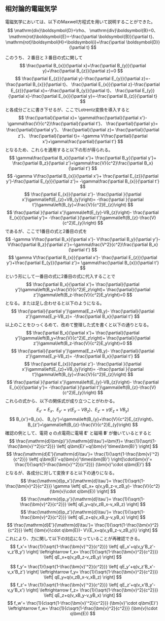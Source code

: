 
## 相対論的電磁気学

電磁気学においては、以下のMaxwell方程式を用いて説明することができた。
$$
  \mathrm{div}\boldsymbol{D}=\rho、
  \mathrm{div}\boldsymbol{B}=0、
  \mathrm{rot}\boldsymbol{E}=-\frac{\partial \boldsymbol{B}}{\partial t}、
  \mathrm{rot}\boldsymbol{H}=\boldsymbol{i}+\frac{\partial \boldsymbol{D}}{\partial t}
$$

このうち、２番目と３番目の式に関して
$$
  \frac{\partial B_{x}}{\partial x}+\frac{\partial B_{y}}{\partial y}+\frac{\partial B_{z}}{\partial z}=0
$$
$$
  \frac{\partial E_{z}}{\partial y}-\frac{\partial E_{y}}{\partial z}=-\frac{\partial B_{x}}{\partial t}、
  \frac{\partial E_{x}}{\partial z}-\frac{\partial E_{z}}{\partial x}=-\frac{\partial B_{y}}{\partial t}、
  \frac{\partial E_{y}}{\partial x}-\frac{\partial E_{x}}{\partial y}=-\frac{\partial B_{z}}{\partial t}
$$
と各成分ごとに書き下せるが、ここでLotrentz変換を導入すると
$$
    \frac{\partial}{\partial x}=
    \gamma\frac{\partial}{\partial x'}-\gamma\frac{V}{c^2}\frac{\partial}{\partial t'}、
    \frac{\partial}{\partial y}= \frac{\partial}{\partial y'}、
    \frac{\partial}{\partial z}= \frac{\partial}{\partial z'}、
    \frac{\partial}{\partial t}=
    -\gamma V\frac{\partial}{\partial x'}+\gamma\frac{\partial}{\partial t'}
$$
となるため、これらを適用すると以下の形が得られる。
$$
    \gamma\frac{\partial B_x}{\partial x'}+
    \frac{\partial B_y}{\partial y'}+
    \frac{\partial B_z}{\partial z'}=\gamma\frac{V}{c^2}\frac{\partial B_x}{\partial t'}
$$
$$
    -\gamma V\frac{\partial B_{x}}{\partial x'}+
    \frac{\partial E_{z}}{\partial y'}-\frac{\partial E_{y}}{\partial z'}=
    -\gamma\frac{\partial B_{x}}{\partial t'}
$$
$$
    \frac{\partial E_{x}}{\partial z'}-
    \frac{\partial }{\partial x'}\gamma\left(E_{z}+VB_{y}\right)=
    -\frac{\partial }{\partial t'}\gamma\left(B_{y}+\frac{V}{c^2}E_{z}\right)
$$
$$
    \frac{\partial }{\partial x'}\gamma\left(E_{y}-VB_{z}\right)-
    \frac{\partial E_{x}}{\partial  y'}=
    -\frac{\partial }{\partial t'}\gamma\left(B_{z}-\frac{V}{c^2}E_{y}\right)
$$
であるが、ここで1番目の式と2番目の式を
$$
    -\gamma V\frac{\partial B_x}{\partial x'}-
    V\frac{\partial B_y}{\partial y'}-
    V\frac{\partial B_z}{\partial z'}=-\gamma\frac{V^2}{c^2}\frac{\partial B_x}{\partial t'}
$$
$$
    \gamma V\frac{\partial B_{x}}{\partial x'}-
    \frac{\partial E_{z}}{\partial y'}+\frac{\partial E_{y}}{\partial z'}=
    \gamma\frac{\partial B_{x}}{\partial t'}
$$
という形にして一番目の式に2番目の式に代入することで
$$
    \frac{\partial B_x}{\partial x'}+
    \frac{\partial}{\partial y'}\gamma\left(B_y+\frac{V}{c^2}E_z\right)+
    \frac{\partial}{\partial z'}\gamma\left(B_z-\frac{V}{c^2}E_y\right)=0
$$
となる。または足し合わせると以下のようになる。
$$
    \frac{\partial}{\partial y'}\gamma(E_z+VB_y)-
    \frac{\partial}{\partial z'}\gamma(E_y-VB_z)=
    -\frac{\partial B_x}{\partial t'}
$$
以上のことをひっくるめて、改めて整理した式を書くと以下の通りとなる。
$$
    \frac{\partial B_x}{\partial x'}+
    \frac{\partial}{\partial y'}\gamma\left(B_y+\frac{V}{c^2}E_z\right)+
    \frac{\partial}{\partial z'}\gamma\left(B_z-\frac{V}{c^2}E_y\right)=0
$$
$$
    \frac{\partial}{\partial y'}\gamma(E_z+VB_y)-
    \frac{\partial}{\partial z'}\gamma(E_y-VB_z)=
    -\frac{\partial B_x}{\partial t'}
$$
$$
    \frac{\partial E_{x}}{\partial z'}-
    \frac{\partial }{\partial x'}\gamma\left(E_{z}+VB_{y}\right)=
    -\frac{\partial }{\partial t'}\gamma\left(B_{y}+\frac{V}{c^2}E_{z}\right)
$$
$$
    \frac{\partial }{\partial x'}\gamma\left(E_{y}-VB_{z}\right)-
    \frac{\partial E_{x}}{\partial  y'}=
    -\frac{\partial }{\partial t'}\gamma\left(B_{z}-\frac{V}{c^2}E_{y}\right)
$$
これらの式から、以下の関係式が成り立つことがわかる。
$$
    E_{x'}=E_{x}、
    E_{y'}=\gamma\left(E_{y}-VB_{z}\right)、
    E_{z'}=\gamma\left(E_{z}+VB_{y}\right)
$$
$$
    B_{x'}=B_{x}、
    B_{y'}=\gamma\left(B_{y}+\frac{V}{c^2}E_{z}\right)、
    B_{z'}=\gamma\left(B_{z}-\frac{V}{c^2}E_{y}\right)
$$
確認の例として、電荷 $q$ の点電荷に電場 $\bm{E}$' と磁場 $\bm{B}'$ が働いているとすると
$$
    \frac{\mathrm{d}\bm{p}'}{\mathrm{d}\tau'}=\bm{f}=
    \frac{1}{\sqrt{1-\frac{\bm{v}'^2}{c^2}}}
    \left[
    q\bm{E}'+q(\bm{v}'\times\bm{B}')
    \right]
$$
$$
    \frac{\mathrm{d}E'}{\mathrm{d}\tau'}=
    \frac{1}{\sqrt{1-\frac{\bm{v}'^2}{c^2}}}
    \left[
       q\bm{E}'+q(\bm{v}'\times\bm{B}') 
    \right]\cdot\bm{v}'=
    \frac{1}{\sqrt{1-\frac{\bm{v}'^2}{c^2}}}
    (\bm{v}'\cdot q\bm{E}')
$$
となるが、各成分に対して変換すると以下の通りになる。
$$
    \frac{\mathrm{d}p_x'}{\mathrm{d}\tau'}=
    \frac{1}{\sqrt{1-\frac{\bm{v}^2}{c^2}}}
    \gamma
    \left[
        qE_x+
        q(v_yB_z-v_zB_y)-
        \frac{V}{c^2}(\bm{v}\cdot q\bm{E})
    \right]
$$
$$
    \frac{\mathrm{d}p_y'}{\mathrm{d}\tau'}=
    \frac{1}{\sqrt{1-\frac{\bm{v}^2}{c^2}}}
    \left[
        qE_y+q(v_zB_x-v_xB_z)
    \right]
$$
$$
    \frac{\mathrm{d}p_z'}{\mathrm{d}\tau'}=
    \frac{1}{\sqrt{1-\frac{\bm{v}^2}{c^2}}}
    \left[
        qE_z+q(v_xB_y-v_yB_x)
    \right]
$$
$$
    \frac{\mathrm{d}E'}{\mathrm{d}\tau'}=
    \frac{1}{\sqrt{1-\frac{\bm{v}^2}{c^2}}}
    \left[
        (\bm{v}\cdot q\bm{E})-
        V\{E_x+q(v_yB_z-v_zB_y)\}
    \right]
$$
これにより、力に関して以下の対応になっていることが再確認できる。
$$
    f_x'=
    \frac{1}{\sqrt{1-\frac{\bm{v}'^2}{c^2}}}
    \left[
        qE_x'+q(v_y'B_z'-v_z'B_y')
    \right]
    \leftrightarrow
    f_x=
    \frac{1}{\sqrt{1-\frac{\bm{v}^2}{c^2}}}
    \left[
        qE_x+q(v_yB_z-v_zB_y)
    \right]
$$

$$
    f_y'=
    \frac{1}{\sqrt{1-\frac{\bm{v}'^2}{c^2}}}
    \left[
        qE_y'+q(v_z'B_x'-v_x'B_z')
    \right]
    \leftrightarrow
    f_y=
    \frac{1}{\sqrt{1-\frac{\bm{v}^2}{c^2}}}
    \left[
        qE_y+q(v_zB_x-v_xB_z)
    \right]
$$
$$
    f_z'=
    \frac{1}{\sqrt{1-\frac{\bm{v}'^2}{c^2}}}
    \left[
        qE_z'+q(v_x'B_y'-v_y'B_x')
    \right]
    \leftrightarrow
    f_z=
    \frac{1}{\sqrt{1-\frac{\bm{v}^2}{c^2}}}
    \left[
        qE_z+q(v_xB_y-v_yB_x)
    \right]
$$
$$
    f_w'=
    \frac{1}{c\sqrt{1-\frac{\bm{v}'^2}{c^2}}}
    (\bm{v}'\cdot q\bm{E}')
    \leftrightarrow
    f_w=
    \frac{1}{c\sqrt{1-\frac{\bm{v}^2}{c^2}}}
    (\bm{v}\cdot q\bm{E})
$$